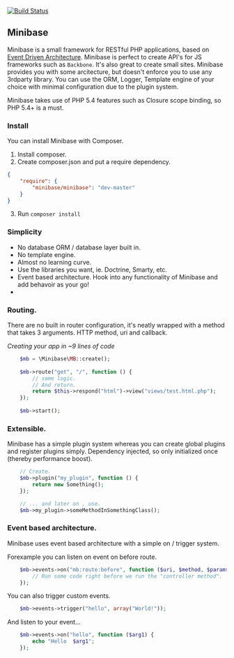 [![Build Status](https://travis-ci.org/peec/minibase.png?branch=master)](https://travis-ci.org/peec/minibase)


## Minibase

Minibase is a small framework for RESTful PHP applications, based on [Event Driven Architecture](http://en.wikipedia.org/wiki/Event-driven_architecture). Minibase is perfect to create API's for JS frameworks such as `Backbone`. It's also great to create small sites. Minibase provides you with some arcitecture, but doesn't enforce you to use any 3rdparty library. You can use the ORM, Logger, Template engine of your choice with minimal configuration due to the plugin system.

Minibase takes use of PHP 5.4 features such as Closure scope binding, so PHP 5.4+ is a must.

### Install

You can install Minibase with Composer.

1. Install composer.
2. Create composer.json and put a require dependency.

```json
{
    "require": {
        "minibase/minibase": "dev-master"
    }
}
```

3. Run `composer install`


### Simplicity

- No database ORM / database layer built in.
- No template engine.
- Almost no learning curve.
- Use the libraries you want, ie. Doctrine, Smarty, etc.
- Event based architecture. Hook into any functionality of Minibase and add behavoir as your go!
- 

### Routing.

There are no built in router configuration, it's neatly wrapped with a method that takes 3 arguments. HTTP method, uri and callback. 


*Creating your app in ~9 lines of code*


```php
	$mb = \Minibase\MB::create();
	
	$mb->route("get", "/", function () {
		// some logic.
		// And return.
		return $this->respond("html")->view("views/test.html.php");
	});
	
	$mb->start();
```

### Extensible.

Minibase has a simple plugin system whereas you can create global plugins and register plugins simply. Dependency injected, so only initialized once (thereby performance boost).

```php
	// Create.
	$mb->plugin("my_plugin", function () {
		return new Something();
	});

	// ... and later on , use.
	$mb->my_plugin->someMethodInSomethingClass();
```


### Event based architecture.

Minibase uses event based architecture with a simple on / trigger system.

Forexample you can listen on event on before route.

```php
	$mb->events->on("mb:route:before", function ($uri, $method, $params){
		// Run some code right before we run the "controller method".
	});
```

You can also trigger custom events.

```php
	$mb->events->trigger("hello", array("World!"));
```

And listen to your event...

```php
	$mb->events->on("hello", function ($arg1) {
		echo "Hello  $arg1";
	});
```

